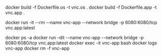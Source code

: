 docker build -f Dockerfile.os -t vnc.os .
docker build -f Dockerfile.app -t vnc.app .

docker run -it --rm --name vnc-app --network bridge -p 6080:6080/tcp vnc.app:latest

docker ps -a
docker run -dit --name vnc-app --network bridge -p 6080:6080/tcp vnc.app:latest
docker exec -it vnc-app bash
docker logs vnc-app
docker rm -f vnc-app
